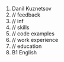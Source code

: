 1. Danil Kuznetsov
2. // feedback
3. // inf
4. // skills
5. // code examples
6. // work experience
7. // education
8. B1 English
